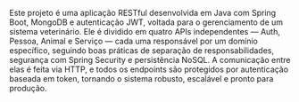 Este projeto é uma aplicação RESTful desenvolvida em Java com Spring Boot, MongoDB e autenticação JWT, voltada para o gerenciamento de um sistema veterinário. Ele é dividido em quatro APIs independentes — Auth, Pessoa, Animal e Serviço — cada uma responsável por um domínio específico, seguindo boas práticas de separação de responsabilidades, segurança com Spring Security e persistência NoSQL. A comunicação entre elas é feita via HTTP, e todos os endpoints são protegidos por autenticação baseada em token, tornando o sistema robusto, escalável e pronto para produção.
